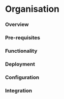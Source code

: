 # Organisation

### Overview

### Pre-requisites

### Functionality

### Deployment

### Configuration

### Integration
